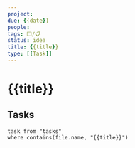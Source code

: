```yaml
---
project:
due: {{date}}
people:
tags: ⬜/📋 
status: idea
title: {{title}}
type: [[Task]]
---
```


# {{title}}

## Tasks

```dataview
task from "tasks"
where contains(file.name, "{{title}}")
```